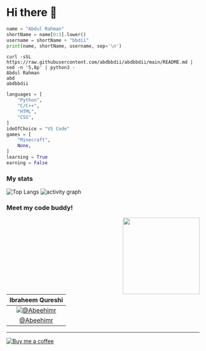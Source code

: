 # Hi there 👋

```python
name = "Abdul Rahman"
shortName = name[0:3].lower()
username = shortName + "bbdii"
print(name, shortName, username, sep='\n')
```
```curl
curl -sSL https://raw.githubusercontent.com/abdbbdii/abdbbdii/main/README.md | sed -n '5,8p' | python3 -
Abdul Rahman
abd
abdbbdii
```
```python
languages = [
    "Python",
    "C/C++",
    "HTML",
    "CSS",
]
ideOfChoice = "VS Code"
games = [
    "Minecraft",
    None,
]
learning = True
earning = False
```
### My stats

![Top Langs](https://github-readme-stats.vercel.app/api/top-langs/?username=abdbbdii&theme=github_dark&hide_border=true&layout=compact&card_width=1000&title_color=adbac7)
![activity graph](https://github-readme-activity-graph.vercel.app/graph?username=abdbbdii&theme=github-dark&custom_title=abd's%20this%20month%20activity%20on%20Github&hide_border=true&line=adbac7&color=adbac7)

### Meet my code buddy!
<img align='right' src='https://github.com/abdbbdii/abdbbdii/assets/69167454/bd0414cd-5c66-4bf5-8e57-c9828627f551' width='200'>

<!-- |[![@Abeehimr](https://github.com/Abeehimr.png?size=150)](https://github.com/Abeehimr)| -->
|Ibraheem Qureshi|
|:-:|
|[![@Abeehimr](https://github.com/abdbbdii/abdbbdii/assets/69167454/935bb2c7-834d-43e8-811e-a55559defe71)](https://github.com/Abeehimr)|
|[@Abeehimr](https://github.com/Abeehimr)|

---

<!-- [!["Buy Me A Coffee"](https://www.buymeacoffee.com/assets/img/custom_images/black_img.png)](https://www.buymeacoffee.com/abdbbdii) -->
[![Buy me a coffee](https://img.shields.io/badge/Buy%20me%20a%20coffee-ffffff?logo=buymeacoffee&style=for-the-badge&color=000000&logoColor=ffffff)](https://www.buymeacoffee.com/abdbbdii)
